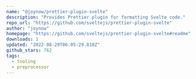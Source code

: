 ```yaml
---
name: "@joynow/prettier-plugin-svelte"
description: "Provides Prettier plugin for formatting Svelte code."
repo_url: "https://github.com/sveltejs/prettier-plugin-svelte"
author: "joynow"
homepage: "https://github.com/sveltejs/prettier-plugin-svelte#readme"
downloads: 1
updated: "2022-08-29T06:05:29.810Z"
github_stars: 762
tags: 
  - tooling
  - preprocessor
---
```

